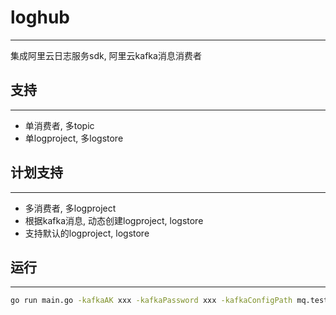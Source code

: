 # loghub
--------
集成阿里云日志服务sdk, 阿里云kafka消息消费者

## 支持
-------
- 单消费者, 多topic
- 单logproject, 多logstore

## 计划支持
-------
- 多消费者, 多logproject
- 根据kafka消息, 动态创建logproject, logstore
- 支持默认的logproject, logstore

## 运行
------
```bash
go run main.go -kafkaAK xxx -kafkaPassword xxx -kafkaConfigPath mq.test.json -logaccesskeyid xxx -logaccesskeysecret xxx -logproject epaper -logendpoint cn-beijing.log.aliyuncs.com
```
